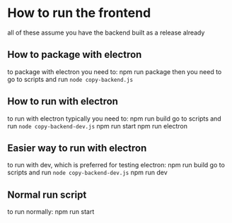 # How to run the frontend

all of these assume you have the backend built as a release already

## How to package with electron
to package with electron you need to:
npm run package
then you need to go to scripts and run `node copy-backend.js`

## How to run with electron
to run with electron typically you need to:
npm run build
go to scripts and run `node copy-backend-dev.js`
npm run start
npm run electron

## Easier way to run with electron
to run with dev, which is preferred for testing electron:
npm run build
go to scripts and run `node copy-backend-dev.js`
npm run dev

## Normal run script
to run normally:
npm run start